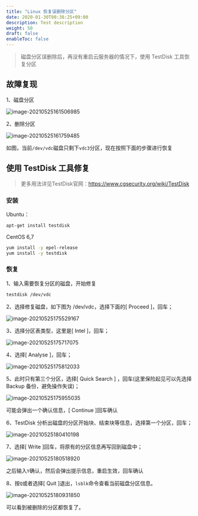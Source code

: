 ```yaml
---
title: "Linux 恢复误删除分区"
date: 2020-01-30T00:38:25+09:00
description: Test description
weight: 50
draft: false
enableToc: false
---
```


> 磁盘分区误删除后，再没有重启云服务器的情况下，使用 TestDisk 工具恢复分区

## 故障复现

1、磁盘分区

![image-20210525161506985](../_images/linux_restore_partition.assets/image-20210525161506985.png)

2、删除分区

![image-20210525161759485](../_images/linux_restore_partition.assets/image-20210525161759485.png)

如图，当前`/dev/vdc`磁盘只剩下`vdc3`分区，现在按照下面的步骤进行恢复

## 使用 TestDisk 工具修复

> 更多用法详见TestDisk官网：https://www.cgsecurity.org/wiki/TestDisk

### 安装

Ubuntu：

```bash
apt-get install testdisk
```

CentOS 6,7

```bash
yum install -y epel-release
yum install -y testdisk
```

### 恢复

1、输入需要恢复分区的磁盘，开始修复

```bash
testdisk /dev/vdc
```

2、选择修复磁盘，如下图为 /dev/vdc，选择下面的[ Proceed  ]，回车；

![image-20210525175529167](../_images/linux_restore_partition.assets/image-20210525175529167.png)

3、选择分区表类型，这里是[ Intel  ]，回车；

![image-20210525175717075](../_images/linux_restore_partition.assets/image-20210525175717075.png)

4、选择[ Analyse  ]，回车；

![image-20210525175812033](../_images/linux_restore_partition.assets/image-20210525175812033.png)

5、此时只有第三个分区，选择[ Quick Search ] ，回车(这里保险起见可以先选择 Backup 备份，避免操作失误)；

![image-20210525175955035](../_images/linux_restore_partition.assets/image-20210525175955035.png)

可能会弹出一个确认信息，[ Continue  ]回车确认

6、TestDisk 分析出磁盘的分区开始块、结束块等信息，选择第一个分区，回车；

![image-20210525180410198](../_images/linux_restore_partition.assets/image-20210525180410198.png)

7、选择[  Write  ]回车，将原有的分区信息再写回到磁盘中；

![image-20210525180518920](../_images/linux_restore_partition.assets/image-20210525180518920.png)

之后输入`Y`确认，然后会弹出提示信息，重启生效，回车确认

8、按`Q`或者选择[ Quit  ]退出，`lsblk`命令查看当前磁盘分区信息。

![image-20210525180931850](../_images/linux_restore_partition.assets/image-20210525180931850.png)

可以看到被删除的分区都恢复了。